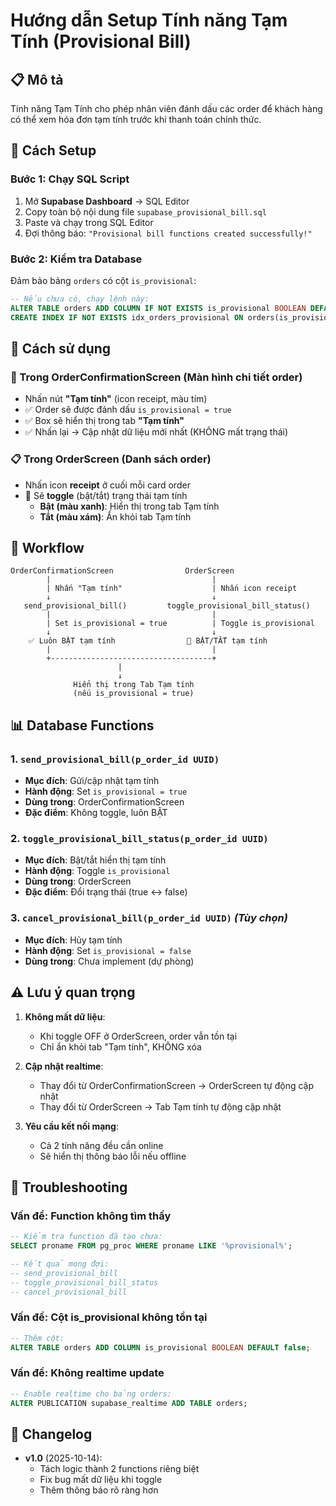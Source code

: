 # Hướng dẫn Setup Tính năng Tạm Tính (Provisional Bill)

## 📋 Mô tả
Tính năng Tạm Tính cho phép nhân viên đánh dấu các order để khách hàng có thể xem hóa đơn tạm tính trước khi thanh toán chính thức.

## 🔧 Cách Setup

### Bước 1: Chạy SQL Script
1. Mở **Supabase Dashboard** → SQL Editor
2. Copy toàn bộ nội dung file `supabase_provisional_bill.sql`
3. Paste và chạy trong SQL Editor
4. Đợi thông báo: `"Provisional bill functions created successfully!"`

### Bước 2: Kiểm tra Database
Đảm bảo bảng `orders` có cột `is_provisional`:
```sql
-- Nếu chưa có, chạy lệnh này:
ALTER TABLE orders ADD COLUMN IF NOT EXISTS is_provisional BOOLEAN DEFAULT false;
CREATE INDEX IF NOT EXISTS idx_orders_provisional ON orders(is_provisional);
```

## 🎯 Cách sử dụng

### 📱 Trong OrderConfirmationScreen (Màn hình chi tiết order)
- Nhấn nút **"Tạm tính"** (icon receipt, màu tím)
- ✅ Order sẽ được đánh dấu `is_provisional = true`
- ✅ Box sẽ hiển thị trong tab **"Tạm tính"**
- ✅ Nhấn lại → Cập nhật dữ liệu mới nhất (KHÔNG mất trạng thái)

### 📋 Trong OrderScreen (Danh sách order)
- Nhấn icon **receipt** ở cuối mỗi card order
- 🔄 Sẽ **toggle** (bật/tắt) trạng thái tạm tính
  - **Bật (màu xanh)**: Hiển thị trong tab Tạm tính
  - **Tắt (màu xám)**: Ẩn khỏi tab Tạm tính

## 🔄 Workflow

```
OrderConfirmationScreen                OrderScreen
        |                                    |
        | Nhấn "Tạm tính"                    | Nhấn icon receipt
        ↓                                    ↓
   send_provisional_bill()         toggle_provisional_bill_status()
        |                                    |
        | Set is_provisional = true          | Toggle is_provisional
        ↓                                    ↓
    ✅ Luôn BẬT tạm tính                🔄 BẬT/TẮT tạm tính
        |                                    |
        +------------------------------------+
                        |
                        ↓
              Hiển thị trong Tab Tạm tính
              (nếu is_provisional = true)
```

## 📊 Database Functions

### 1. `send_provisional_bill(p_order_id UUID)`
- **Mục đích**: Gửi/cập nhật tạm tính
- **Hành động**: Set `is_provisional = true`
- **Dùng trong**: OrderConfirmationScreen
- **Đặc điểm**: Không toggle, luôn BẬT

### 2. `toggle_provisional_bill_status(p_order_id UUID)`
- **Mục đích**: Bật/tắt hiển thị tạm tính
- **Hành động**: Toggle `is_provisional`
- **Dùng trong**: OrderScreen
- **Đặc điểm**: Đổi trạng thái (true ↔ false)

### 3. `cancel_provisional_bill(p_order_id UUID)` *(Tùy chọn)*
- **Mục đích**: Hủy tạm tính
- **Hành động**: Set `is_provisional = false`
- **Dùng trong**: Chưa implement (dự phòng)

## ⚠️ Lưu ý quan trọng

1. **Không mất dữ liệu**: 
   - Khi toggle OFF ở OrderScreen, order vẫn tồn tại
   - Chỉ ẩn khỏi tab "Tạm tính", KHÔNG xóa

2. **Cập nhật realtime**:
   - Thay đổi từ OrderConfirmationScreen → OrderScreen tự động cập nhật
   - Thay đổi từ OrderScreen → Tab Tạm tính tự động cập nhật

3. **Yêu cầu kết nối mạng**:
   - Cả 2 tính năng đều cần online
   - Sẽ hiển thị thông báo lỗi nếu offline

## 🐛 Troubleshooting

### Vấn đề: Function không tìm thấy
```sql
-- Kiểm tra function đã tạo chưa:
SELECT proname FROM pg_proc WHERE proname LIKE '%provisional%';

-- Kết quả mong đợi:
-- send_provisional_bill
-- toggle_provisional_bill_status
-- cancel_provisional_bill
```

### Vấn đề: Cột is_provisional không tồn tại
```sql
-- Thêm cột:
ALTER TABLE orders ADD COLUMN is_provisional BOOLEAN DEFAULT false;
```

### Vấn đề: Không realtime update
```sql
-- Enable realtime cho bảng orders:
ALTER PUBLICATION supabase_realtime ADD TABLE orders;
```

## 📝 Changelog

- **v1.0** (2025-10-14): 
  - Tách logic thành 2 functions riêng biệt
  - Fix bug mất dữ liệu khi toggle
  - Thêm thông báo rõ ràng hơn
